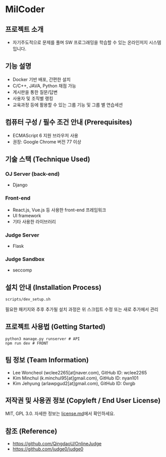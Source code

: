 # MilCoder

## 프로젝트 소개
- 자기주도적으로 문제를 풀며 SW 프로그래밍을 학습할 수 있는 온라인저지 시스템입니다.

## 기능 설명
- Docker 기반 배포, 간편한 설치
- C/C++, JAVA, Python 채점 가능
- 게시판을 통한 질문/답변
- 사용자 및 조직별 랭킹
- 교육과정 등에 활용할 수 있는 그룹 기능 및 그룹 별 연습세션

## 컴퓨터 구성 / 필수 조건 안내 (Prerequisites)
- ECMAScript 6 지원 브라우저 사용
- 권장: Google Chrome 버전 77 이상

## 기술 스택 (Technique Used)

### OJ Server (back-end)
- Django

### Front-end
- React.js, Vue.js 등 사용한 front-end 프레임워크 
- UI framework
- 기타 사용한 라이브러리

### Judge Server
- Flask

### Judge Sandbox
- seccomp

## 설치 안내 (Installation Process)
```shell
scripts/dev_setup.sh
```

필요한 패키지와 추후 추가될 설치 과정은 위 스크립트 수정 또는 새로 추가헤서 관리 

## 프로젝트 사용법 (Getting Started)
```shell
python3 manage.py runserver # API
npm run dev # FRONT
```

## 팀 정보 (Team Information)
- Lee Woncheol (wclee2265\[at\]naver.com), GitHub ID: wclee2265
- Kim Minchul (k.minchul95\[at\]gmail.com), GitHub ID: nyan101
- Kim Jehyung (arlawpgud2\[at\]gmail.com), GitHub ID: 0xrgb

## 저작권 및 사용권 정보 (Copyleft / End User License)
MIT, GPL 3.0. 자세한 정보는 [license.md](license.md)에서 확인하세요.

## 참조 (Reference)
- https://github.com/QingdaoU/OnlineJudge 
- https://github.com/judge0/judge0
